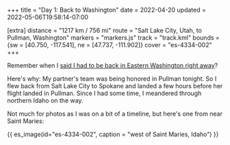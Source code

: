 +++
title = "Day 1: Back to Washington"
date = 2022-04-20
updated = 2022-05-06T19:58:14-07:00

[extra]
distance = "1217 km / 756 mi"
route = "Salt Lake City, Utah, to Pullman, Washington"
markers = "markers.js"
track = "track.kml"
bounds = {sw = [40.750, -117.541], ne = [47.737, -111.902]}
cover = "es-4334-002"
+++

Remember when I [said I had to be back in Eastern Washington right away](/2022/04-15+utah/01-spokane-and-salt-lake-city)?

<!-- more -->

Here's why: My partner's team was being honored in Pullman tonight. So I flew back from Salt Lake City to Spokane and landed a few hours before her flight landed in Pullman. Since I had some time, I meandered through northern Idaho on the way.

Not much for photos as I was on a bit of a timeline, but here's one from near Saint Maries:

{{ es_image(id="es-4334-002", caption = "west of Saint Maries, Idaho") }}
